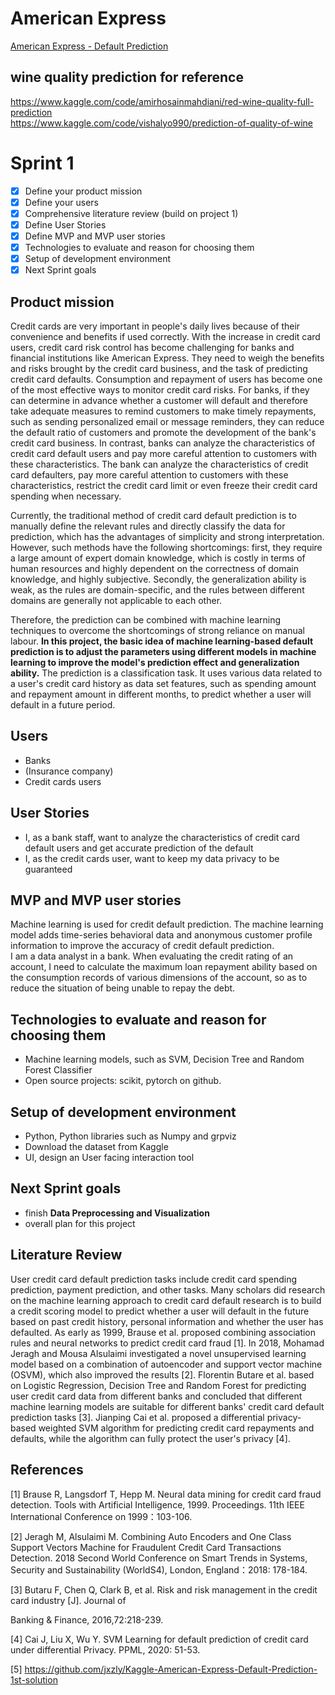 # American Express

[American Express - Default Prediction](https://www.kaggle.com/competitions/amex-default-prediction)

## wine quality prediction for reference
https://www.kaggle.com/code/amirhosainmahdiani/red-wine-quality-full-prediction  
https://www.kaggle.com/code/vishalyo990/prediction-of-quality-of-wine

# Sprint 1

- [x]  Define your product mission
- [x]  Define your users
- [x]  Comprehensive literature review (build on project 1)
- [x]  Define User Stories
- [x]  Define MVP and MVP user stories
- [x]  Technologies to evaluate and reason for choosing them
- [x]  Setup of development environment
- [x]  Next Sprint goals

## Product mission

Credit cards are very important in people's daily lives because of their convenience and benefits if used correctly. With the increase in credit card users, credit card risk control has become challenging for banks and financial institutions like American Express. They need to weigh the benefits and risks brought by the credit card business, and the task of predicting credit card defaults. Consumption and repayment of users has become one of the most effective ways to monitor credit card risks. For banks, if they can determine in advance whether a customer will default and therefore take adequate measures to remind customers to make timely repayments, such as sending personalized email or message reminders, they can reduce the default ratio of customers and promote the development of the bank's credit card business. In contrast, banks can analyze the characteristics of credit card default users and pay more careful attention to customers with these characteristics. The bank can analyze the characteristics of credit card defaulters, pay more careful attention to customers with these characteristics, restrict the credit card limit or even freeze their credit card spending when necessary.

Currently, the traditional method of credit card default prediction is to manually define the relevant rules and directly classify the data for prediction, which has the advantages of simplicity and strong interpretation. However, such methods have the following shortcomings: first, they require a large amount of expert domain knowledge, which is costly in terms of human resources and highly dependent on the correctness of domain knowledge, and highly subjective. Secondly, the generalization ability is weak, as the rules are domain-specific, and the rules between different domains are generally not applicable to each other.

Therefore, the prediction can be combined with machine learning techniques to overcome the shortcomings of strong reliance on manual labour. **In this project, the basic idea of machine learning-based default prediction is to adjust the parameters using different models in machine learning to improve the model's prediction effect and generalization ability.** The prediction is a classification task. It uses various data related to a user's credit card history as data set features, such as spending amount and repayment amount in different months, to predict whether a user will default in a future period. 

## Users

- Banks
- (Insurance company)
- Credit cards users

## User Stories

- I, as a bank staff, want to analyze the characteristics of credit card default users and get accurate prediction of the default
- I, as the credit cards user, want to keep my data privacy to be guaranteed

## MVP and MVP user stories
Machine learning is used for credit default prediction. The machine learning model adds time-series behavioral data and anonymous customer profile information to improve the accuracy of credit default prediction.  
I am a data analyst in a bank. When evaluating the credit rating of an account, I need to calculate the maximum loan repayment ability based on the consumption records of various dimensions of the account, so as to reduce the situation of being unable to repay the debt.  

## Technologies to evaluate and reason for choosing them

- Machine learning models, such as SVM, Decision Tree and Random Forest Classifier
- Open source projects: scikit, pytorch on github.

## Setup of development environment

- Python, Python libraries such as Numpy and grpviz
- Download the dataset from Kaggle
- UI, design an User facing interaction tool

## Next Sprint goals

- finish **Data Preprocessing and Visualization**
- overall plan for this project

## Literature Review

User credit card default prediction tasks include credit card spending prediction, payment prediction, and other tasks. Many scholars did research on the machine learning approach to credit card default research is to build a credit scoring model to predict whether a user will default in the future based on past credit history, personal information and whether the user has defaulted. As early as 1999, Brause et al. proposed combining association rules and neural networks to predict credit card fraud [1]. In 2018, Mohamad Jeragh and Mousa Alsulaimi investigated a novel unsupervised learning model based on a combination of autoencoder and support vector machine (OSVM), which also improved the results [2]. Florentin Butare et al. based on Logistic Regression, Decision Tree and Random Forest for predicting user credit card data from different banks and concluded that different machine learning models are suitable for different banks' credit card default prediction tasks [3]. Jianping Cai et al. proposed a differential privacy-based weighted SVM algorithm for predicting credit card repayments and defaults, while the algorithm can fully protect the user's privacy [4].

## References

[1] Brause R, Langsdorf T, Hepp M. Neural data mining for credit card fraud detection. Tools with Artificial Intelligence, 1999. Proceedings. 11th IEEE International Conference on 1999：103-106.

[2] Jeragh M, Alsulaimi M. Combining Auto Encoders and One Class Support Vectors Machine for Fraudulent Credit Card Transactions Detection. 2018 Second World Conference on Smart Trends in Systems, Security and Sustainability (WorldS4), London, England：2018: 178-184.

[3] Butaru F, Chen Q, Clark B, et al. Risk and risk management in the credit card industry [J]. Journal of

Banking & Finance, 2016,72:218-239.

[4] Cai J, Liu X, Wu Y. SVM Learning for default prediction of credit card under differential Privacy. PPML, 2020: 51-53.

[5] https://github.com/jxzly/Kaggle-American-Express-Default-Prediction-1st-solution
